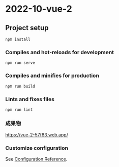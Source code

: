 # 2022-10-vue-2

## Project setup
```
npm install
```

### Compiles and hot-reloads for development
```
npm run serve
```

### Compiles and minifies for production
```
npm run build
```

### Lints and fixes files
```
npm run lint
```

### 成果物

https://vue-2-57f83.web.app/


### Customize configuration
See [Configuration Reference](https://cli.vuejs.org/config/).